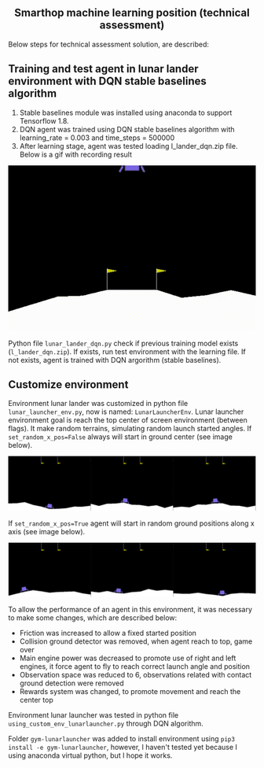 <h2 align="center">Smarthop machine learning position (technical assessment)</h2>

Below steps for technical assessment solution, are described:

<!-- QUESTIONS 1 AND 2 -->
## Training and test agent in lunar lander environment with DQN stable baselines algorithm

1. Stable baselines module was installed using anaconda to support Tensorflow 1.8. 
2. DQN agent was trained using DQN stable baselines algorithm with learning_rate = 0.003 and time_steps = 500000
3. After learning stage, agent was tested loading l_lander_dqn.zip file. Below is a gif with recording result

![Lunar lander with DQN training agent recorded video](images/lunar_lander_trained_agent.gif)

Python file `lunar_lander_dqn.py` check if previous training model exists (`l_lander_dqn.zip`). If exists, run test environment with the learning file. If not exists, agent is trained with DQN argorithm (stable baselines).

<!-- QUESTION 3 -->
## Customize environment

Environment lunar lander was customized in python file `lunar_launcher_env.py`, now is named: `LunarLauncherEnv`. Lunar launcher environment goal is reach the top center of screen environment (between flags). It make random terrains, simulating random launch started angles. If `set_random_x_pos=False` always will start in ground center (see image below).

![set_random_x_pos = False random angles in center screen](images/set_random_x_pos_false.jpg)

If `set_random_x_pos=True` agent will start in random ground positions along x axis (see image below).

![set_random_x_pos = True Random angles and random ground positions along x axis](images/set_random_x_pos_true.jpg)

To allow the performance of an agent in this environment, it was necessary to make some changes, which are described below:

- Friction was increased to allow a fixed started position
- Collision ground detector was removed, when agent reach to top, game over
- Main engine power was decreased to promote use of right and left engines, it force agent to fly to reach correct launch angle and position
- Observation space was reduced to 6, observations related with contact ground detection were removed
- Rewards system was changed, to promote movement and reach the center top

Environment lunar launcher was tested in python file `using_custom_env_lunarlauncher.py` through DQN algorithm. 

Folder `gym-lunarlauncher` was added to install environment using `pip3 install -e gym-lunarlauncher`, however, I haven't tested yet because I using anaconda virtual python, but I hope it works.
